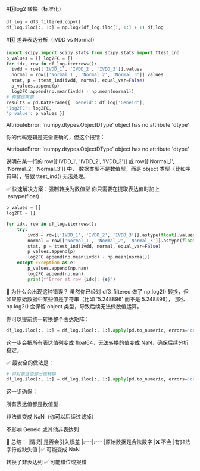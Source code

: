 #3️⃣log2 转换（标准化） 
```python
df_log = df3_filtered.copy() 
df_log.iloc[:, 1:] = np.log2(df_log.iloc[:, 1:] + 1) df_log
```
#4️⃣ 差异表达分析（IVDD vs Normal） 
```python
import scipy import scipy.stats from scipy.stats import ttest_ind
p_values = [] log2FC = [] 
for idx, row in df_log.iterrows(): 
  ivdd = row[['IVDD_1', 'IVDD_2', 'IVDD_3']].values 
  normal = row[['Normal_1', 'Normal_2', 'Normal_3']].values 
  stat, p = ttest_ind(ivdd, normal, equal_var=False) 
  p_values.append(p) 
  log2FC.append(np.mean(ivdd) - np.mean(normal))
# 构建结果表 
results = pd.DataFrame({ 'Geneid': df_log['Geneid'], 
'log2FC': log2FC, 
'p_value': p_values })
```
AttributeError: 'numpy.dtypes.ObjectDType' object has no attribute 'dtype'

你的代码逻辑是完全正确的，但这个报错：

AttributeError: 'numpy.dtypes.ObjectDType' object has no attribute 'dtype'

说明在某一行的 row[['IVDD_1', 'IVDD_2', 'IVDD_3']] 或 row[['Normal_1', 'Normal_2', 'Normal_3']] 中，
数据类型不是数值型，而是 object 类型（比如字符串），导致 ttest_ind() 无法处理。

✅ 快速解决方案：强制转换为数值型
你只需要在提取表达值时加上 .astype(float)：
```python
p_values = []
log2FC = []

for idx, row in df_log.iterrows():
    try:
        ivdd = row[['IVDD_1', 'IVDD_2', 'IVDD_3']].astype(float).values
        normal = row[['Normal_1', 'Normal_2', 'Normal_3']].astype(float).values
        stat, p = ttest_ind(ivdd, normal, equal_var=False)
        p_values.append(p)
        log2FC.append(np.mean(ivdd) - np.mean(normal))
    except Exception as e:
        p_values.append(np.nan)
        log2FC.append(np.nan)
        print(f"Error at row {idx}: {e}")
```

🧠 为什么会出现这种错误？
虽然你已经对 df3_filtered 做了 np.log2() 转换，但如果原始数据中某些值是字符串（比如 '5.248896' 而不是 5.248896），
那么 np.log2() 会保留 object 类型，导致后续无法做数值运算。

你可以提前统一转换整个表达矩阵：

```python
df_log.iloc[:, 1:] = df_log.iloc[:, 1:].apply(pd.to_numeric, errors='coerce')
```
这一步会把所有表达值列变成 float64，无法转换的值变成 NaN，确保后续分析稳定。

✅ 最安全的做法是：
```python
# 只对表达值部分做转换
df_log.iloc[:, 1:] = df_log.iloc[:, 1:].apply(pd.to_numeric, errors='coerce')

```
这一步确保：

所有表达值都是数值型

非法值变成 NaN（你可以后续过滤掉）

不影响 Geneid 或其他非表达列

🧠 总结：
|情况|	是否会引入误差
|:---|:---
|原始数据是合法数字	|❌ 不会
|有非法字符或缺失值	|✅ 可能变成 NaN


转换了非表达列	✅ 可能错位或报错
